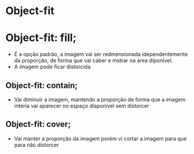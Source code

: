 # Object-fit

# Object-fit: fill;

- É a opção padrão, a imagem vai ser redmensionada idependentemente da proporção,
 de forma que vai caber e mstrar na area díponivel.
- A imagem pode ficar distorcida

## Object-fit: contain;

 - Vai diminuir a imagem, mantendo a proporção de forma que a imagem interia
  vai aparecer no espaço dísponivel sem distorcer
  
## Object-fit: cover;

- Vai manter a proporção da imagem porém vi cortar a imagem para que
para não distorcer
